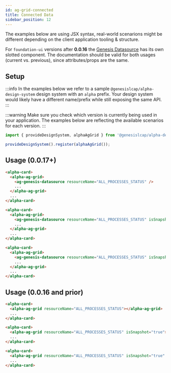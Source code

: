 ```yaml
---
id: ag-grid-connected
title: Connected Data
sidebar_position: 12
---
```


The examples below are using JSX syntax, real-world scenarions might be different depending on the client application tooling & structure.


For `foundation-ui` versions after **0.0.16** the [Genesis Datasource](/web-ui-reference/components/grids/ag-grid/ag-genesis-datasource/) has its own slotted component. The documentation should be valid for both usages (current vs. previous), since attributes/props are the same.

## Setup

:::info
In the examples below we refer to a sample `@genesislcap/alpha-design-system` design system with an `alpha` prefix. Your design system would likely have a different name/prefix while still exposing the same API.
:::

:::warning
Make sure you check which version is currently being used in your application. The examples below are reflecting the available scenarios for each version.
:::

```ts
import { provideDesignSystem, alphaAgGrid } from '@genesislcap/alpha-design-system';

provideDesignSystem().register(alphaAgGrid());
```

## Usage (0.0.17+)

```html title="Streaming data from ALL_PROCESS_STATUS data server"
<alpha-card>
  <alpha-ag-grid>
    <ag-genesis-datasource resourceName="ALL_PROCESSES_STATUS" />
    ...
  </alpha-ag-grid>
  ...
</alpha-card>
```

```html title="Spanshot (one-time) data from ALL_PROCESS_STATUS data server"
<alpha-card>
  <alpha-ag-grid>
    <ag-genesis-datasource resourceName="ALL_PROCESSES_STATUS" isSnapshot="true" />
    ...
  </alpha-ag-grid>
  ...
</alpha-card>
```

```html title="Spanshot (one-time) data from ALL_PROCESS_STATUS data server limited to 5 rows"
<alpha-card>
  <alpha-ag-grid>
    <ag-genesis-datasource resourceName="ALL_PROCESSES_STATUS" isSnapshot="true" maxRows="5" />
    ...
  </alpha-ag-grid>
  ...
</alpha-card>
```

## Usage (0.0.16 and prior)

```html title="Streaming data from ALL_PROCESS_STATUS data server"
<alpha-card>
  <alpha-ag-grid resourceName="ALL_PROCESSES_STATUS"></alpha-ag-grid>
  ...
</alpha-card>
```

```html title="Spanshot (one-time) data from ALL_PROCESS_STATUS data server"
<alpha-card>
  <alpha-ag-grid resourceName="ALL_PROCESSES_STATUS" isSnapshot="true"></alpha-ag-grid>
  ...
</alpha-card>
```

```html title="Spanshot (one-time) data from ALL_PROCESS_STATUS data server limited to 5 rows"
<alpha-card>
  <alpha-ag-grid resourceName="ALL_PROCESSES_STATUS" isSnapshot="true" maxRows="5"></alpha-ag-grid>
  ...
</alpha-card>
```